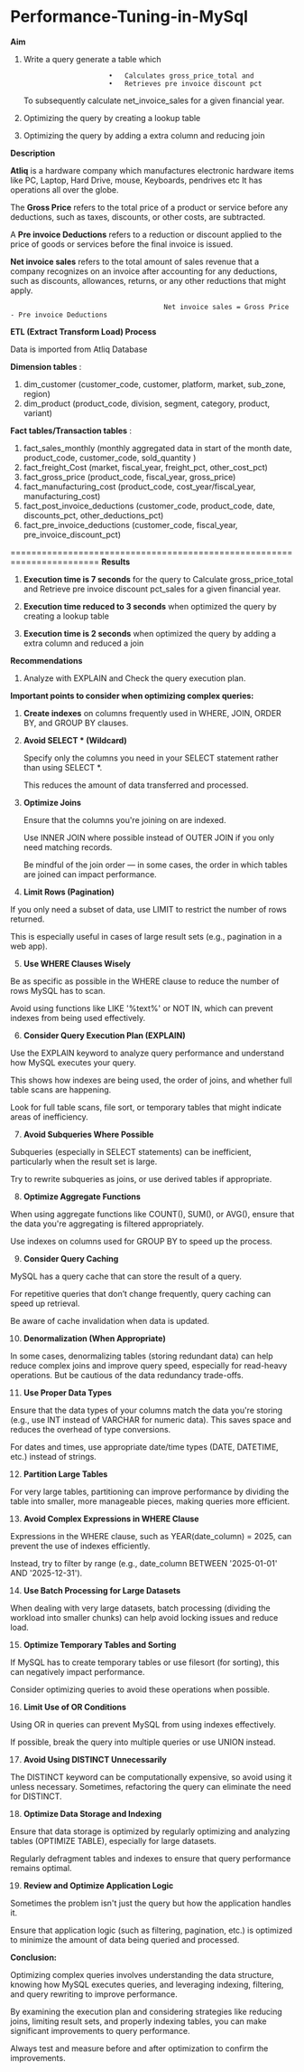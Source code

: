 # Performance-Tuning-in-MySql

**Aim**

1. Write a query generate a table which 
   
                            •	Calculates gross_price_total and 
                            •	Retrieves pre invoice discount pct
   
    To subsequently calculate net_invoice_sales for a given financial year.

2. Optimizing the query by creating a lookup table
3. Optimizing the query by adding a extra column and reducing join

**Description**

**Atliq** is a hardware company which manufactures electronic hardware items like PC, Laptop, Hard Drive, mouse, Keyboards, pendrives etc It has operations all over the globe.

The **Gross Price** refers to the total price of a product or service before any deductions, such as taxes, discounts, or other costs, are subtracted.

A **Pre invoice Deductions** refers to a reduction or discount applied to the price of goods or services before the final invoice is issued.

**Net invoice sales** refers to the total amount of sales revenue that a company recognizes on an invoice after accounting for any deductions, such as discounts, allowances, returns, or any other reductions that might apply.

                                          Net invoice sales = Gross Price - Pre invoice Deductions
                                          


**ETL (Extract Transform Load) Process**

Data is imported from Atliq Database

**Dimension tables** : 
1. dim_customer (customer_code, customer, platform, market, sub_zone, region)
2. dim_product (product_code, division, segment, category, product, variant)

**Fact tables/Transaction tables** : 

1. fact_sales_monthly (monthly aggregated data in start of the month date, product_code, customer_code, sold_quantity )
2. fact_freight_Cost (market, fiscal_year, freight_pct, other_cost_pct)
3. fact_gross_price (product_code, fiscal_year, gross_price)
4. fact_manufacturing_cost (product_code, cost_year/fiscal_year, manufacturing_cost)
5. fact_post_invoice_deductions (customer_code, product_code, date, discounts_pct, other_deductions_pct)
6. fact_pre_invoice_deductions (customer_code, fiscal_year, pre_invoice_discount_pct)

=======================================================================
**Results**

1. **Execution time is 7 seconds** for the query to Calculate gross_price_total and	Retrieve pre invoice discount pct_sales for a given financial year.

2. **Execution time reduced to 3 seconds** when optimized the query by creating a lookup table

3. **Execution time is 2 seconds** when optimized the query by adding a extra column and reduced a join
            
**Recommendations**

1. Analyze with EXPLAIN and Check the query execution plan.
   
**Important points to consider when optimizing complex queries:**

1. **Create indexes** on columns frequently used in WHERE, JOIN, ORDER BY, and GROUP BY clauses.

2. **Avoid SELECT * (Wildcard)**
   
   Specify only the columns you need in your SELECT statement rather than using SELECT *.
   
   This reduces the amount of data transferred and processed.

3. **Optimize Joins**
   
   Ensure that the columns you're joining on are indexed.
   
   Use INNER JOIN where possible instead of OUTER JOIN if you only need matching records.
   
   Be mindful of the join order — in some cases, the order in which tables are joined can impact performance.

4. **Limit Rows (Pagination)**
   
If you only need a subset of data, use LIMIT to restrict the number of rows returned.

This is especially useful in cases of large result sets (e.g., pagination in a web app).

5. **Use WHERE Clauses Wisely**
   
Be as specific as possible in the WHERE clause to reduce the number of rows MySQL has to scan.

Avoid using functions like LIKE '%text%' or NOT IN, which can prevent indexes from being used effectively.

6. **Consider Query Execution Plan (EXPLAIN)**
   
Use the EXPLAIN keyword to analyze query performance and understand how MySQL executes your query. 

This shows how indexes are being used, the order of joins, and whether full table scans are happening.

Look for full table scans, file sort, or temporary tables that might indicate areas of inefficiency.

7. **Avoid Subqueries Where Possible**
    
Subqueries (especially in SELECT statements) can be inefficient, particularly when the result set is large.

Try to rewrite subqueries as joins, or use derived tables if appropriate.

8. **Optimize Aggregate Functions**
    
When using aggregate functions like COUNT(), SUM(), or AVG(), ensure that the data you're aggregating is filtered appropriately.

Use indexes on columns used for GROUP BY to speed up the process.

9. **Consider Query Caching**
    
MySQL has a query cache that can store the result of a query. 

For repetitive queries that don’t change frequently, query caching can speed up retrieval.

Be aware of cache invalidation when data is updated.

10. **Denormalization (When Appropriate)**
    
In some cases, denormalizing tables (storing redundant data) can help reduce complex joins and improve query speed, especially for read-heavy operations. But be cautious of the data redundancy trade-offs.

11. **Use Proper Data Types**
    
Ensure that the data types of your columns match the data you're storing (e.g., use INT instead of VARCHAR for numeric data). This saves space and reduces the overhead of type conversions.

For dates and times, use appropriate date/time types (DATE, DATETIME, etc.) instead of strings.

12. **Partition Large Tables**
 
For very large tables, partitioning can improve performance by dividing the table into smaller, more manageable pieces, making queries more efficient.

13. **Avoid Complex Expressions in WHERE Clause**
    
Expressions in the WHERE clause, such as YEAR(date_column) = 2025, can prevent the use of indexes efficiently. 

Instead, try to filter by range (e.g., date_column BETWEEN '2025-01-01' AND '2025-12-31').

14. **Use Batch Processing for Large Datasets**
    
When dealing with very large datasets, batch processing (dividing the workload into smaller chunks) can help avoid locking issues and reduce load.

15. **Optimize Temporary Tables and Sorting**
    
If MySQL has to create temporary tables or use filesort (for sorting), this can negatively impact performance. 

Consider optimizing queries to avoid these operations when possible.

16. **Limit Use of OR Conditions**
    
Using OR in queries can prevent MySQL from using indexes effectively.

If possible, break the query into multiple queries or use UNION instead.

17. **Avoid Using DISTINCT Unnecessarily**
    
The DISTINCT keyword can be computationally expensive, so avoid using it unless necessary. Sometimes, refactoring the query can eliminate the need for DISTINCT.

18. **Optimize Data Storage and Indexing**
    
Ensure that data storage is optimized by regularly optimizing and analyzing tables (OPTIMIZE TABLE), especially for large datasets.

Regularly defragment tables and indexes to ensure that query performance remains optimal.

19. **Review and Optimize Application Logic**

Sometimes the problem isn't just the query but how the application handles it. 

Ensure that application logic (such as filtering, pagination, etc.) is optimized to minimize the amount of data being queried and processed.

**Conclusion:**

Optimizing complex queries involves understanding the data structure, knowing how MySQL executes queries, and leveraging indexing, filtering, and query rewriting to improve performance. 

By examining the execution plan and considering strategies like reducing joins, limiting result sets, and properly indexing tables, you can make significant improvements to query performance. 

Always test and measure before and after optimization to confirm the improvements.



